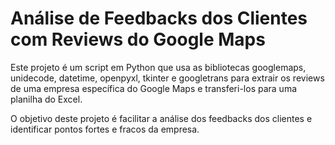 # Análise de Feedbacks dos Clientes com Reviews do Google Maps

Este projeto é um script em Python que usa as bibliotecas googlemaps, unidecode, datetime, openpyxl, tkinter e googletrans para extrair os reviews de uma empresa específica do Google Maps e transferi-los para uma planilha do Excel. 

O objetivo deste projeto é facilitar a análise dos feedbacks dos clientes e identificar pontos fortes e fracos da empresa.
